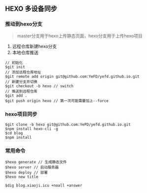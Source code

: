 ## HEXO 多设备同步
### 推动到hexo分支
> master分支用于hexo上传静态页面，hexo分支用于上传hexo项目
1. 远程仓库新建hexo分支
2. 本地仓库推送
```
// 初始化
$git init
// 添加远程仓库地址
$git remote add origin git@github.com:YeFD/yefd.github.io.git 
// 新建分支并切换
$git checkout -b hexo // switch
// 推送到远程仓库
$git add .
$git push origin hexo // 第一次可能需要加上--force
```
### hexo项目同步
```
$git clone -b hexo git@github.com:YeFD/yefd.github.io.git
$npm install hexo-cli -g
$cd blog
$npm install
```
### 常用命令
```
$hexo generate // 生成静态文件
$hexo server // 启动服务器
$hexo deploy // 部署
$hexo new title
```

```
$dig blog.xiaoji.icu +noall +answer
```

